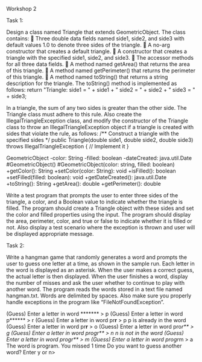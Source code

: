 Workshop 2


Task 1:

Design a class named Triangle that extends GeometricObject. The class contains:
 Three double data fields named side1, side2, and side3 with default values 1.0 to denote three sides of the triangle.
 A no-arg constructor that creates a default triangle.
 A constructor that creates a triangle with the specified side1, side2, and side3.
 The accessor methods for all three data fields.
 A method named getArea() that returns the area of this triangle.
 A method named getPerimeter() that returns the perimeter of this triangle.
 A method named toString() that returns a string description for the triangle.
The toString() method is implemented as follows:
return "Triangle: side1 = " + side1 + " side2 = " + side2 + " side3 = " + side3;

In a triangle, the sum of any two sides is greater than the other side. The Triangle class must adhere to this rule. Also create the IllegalTriangleException class, and modify the constructor of the Triangle class to throw an IllegalTriangleException object if a triangle is created with sides that violate the rule, as follows:
/** Construct a triangle with the specified sides */
public Triangle(double side1, double side2, double side3)
throws IllegalTriangleException {
// Implement it
}

GeometricObject
-color: String
-filled: boolean
-dateCreated: java.util.Date
#GeometricObject()
#GeometricObject(color: string, filled: boolean)
+getColor(): String
+setColor(color: String): void
+isFilled(): boolean
+setFilled(filled: boolean): void
+getDateCreated(): java.util.Date
+toString(): String
+getArea(): double
+getPerimeter(): double

Write a test program that prompts the user to enter three sides of the triangle, a color, and a Boolean value to indicate whether the triangle is filled. The program should create a Triangle object with these sides and set the color and filled properties using the input. The program should display the area, perimeter, color, and true or false to indicate whether it is filled or not.
Also display a test scenario where the exception is thrown and user will be displayed appropriate message.



Task 2:

Write a hangman game that randomly generates a word and prompts the user to guess one letter at a time, as shown in the sample run. Each letter in the word is displayed as an asterisk. When the user makes a correct guess, the actual letter is then displayed. When the user finishes a word, display the number of misses and ask the user whether to continue to play with another word. The program reads the words stored in a text file named hangman.txt. Words are delimited by spaces. Also make sure you properly handle exceptions in the program like “FileNotFoundException”.

(Guess) Enter a letter in word ******* > p
(Guess) Enter a letter in word p****** > r
(Guess) Enter a letter in word pr**r** > p
p is already in the word
(Guess) Enter a letter in word pr**r** > o
(Guess) Enter a letter in word pro*r** > g
(Guess) Enter a letter in word progr** > n
n is not in the word
(Guess) Enter a letter in word progr** > m
(Guess) Enter a letter in word progr*m > a
The word is program. You missed 1 time
Do you want to guess another word? Enter y or n>
